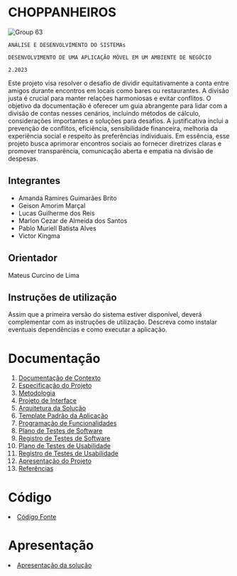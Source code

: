 # CHOPPANHEIROS

![Group 63](https://github.com/ICEI-PUC-Minas-PMV-ADS/pmv-ads-2023-2-e3-proj-mov-t2-choppanheiro/assets/114542015/803d26cc-48a4-4619-a4c8-51f980ea8359)








`ANÁLISE E DESENVOLVIMENTO DO SISTEMAs`

`DESENVOLVIMENTO DE UMA APLICAÇÃO MÓVEL EM UM AMBIENTE DE NEGÓCIO`

`2.2023`

Este projeto visa resolver o desafio de dividir equitativamente a conta entre amigos durante encontros em locais como bares ou restaurantes. A divisão justa é crucial para manter relações harmoniosas e evitar conflitos. O objetivo da documentação é oferecer um guia abrangente para lidar com a divisão de contas nesses cenários, incluindo métodos de cálculo, considerações importantes e soluções para desafios. A justificativa inclui a prevenção de conflitos, eficiência, sensibilidade financeira, melhoria da experiência social e respeito às preferências individuais. Em essência, esse projeto busca aprimorar encontros sociais ao fornecer diretrizes claras e promover transparência, comunicação aberta e empatia na divisão de despesas.


## Integrantes

* Amanda Ramires Guimarães Brito
* Geison Amorim Marçal
* Lucas Guilherme dos Reis
* Marlon Cezar de Almeida dos Santos
* Pablo Muriell Batista Alves
* Victor Kingma

## Orientador

Mateus Curcino de Lima

## Instruções de utilização

Assim que a primeira versão do sistema estiver disponível, deverá complementar com as instruções de utilização. Descreva como instalar eventuais dependências e como executar a aplicação.

# Documentação

<ol>
<li><a href="docs/01-Documentação de Contexto.md"> Documentação de Contexto</a></li>
<li><a href="docs/02-Especificação do Projeto.md"> Especificação do Projeto</a></li>
<li><a href="docs/03-Metodologia.md"> Metodologia</a></li>
<li><a href="docs/04-Projeto de Interface.md"> Projeto de Interface</a></li>
<li><a href="docs/05-Arquitetura da Solução.md"> Arquitetura da Solução</a></li>
<li><a href="docs/06-Template Padrão da Aplicação.md"> Template Padrão da Aplicação</a></li>
<li><a href="docs/07-Programação de Funcionalidades.md"> Programação de Funcionalidades</a></li>
<li><a href="docs/08-Plano de Testes de Software.md"> Plano de Testes de Software</a></li>
<li><a href="docs/09-Registro de Testes de Software.md"> Registro de Testes de Software</a></li>
<li><a href="docs/10-Plano de Testes de Usabilidade.md"> Plano de Testes de Usabilidade</a></li>
<li><a href="docs/11-Registro de Testes de Usabilidade.md"> Registro de Testes de Usabilidade</a></li>
<li><a href="docs/12-Apresentação do Projeto.md"> Apresentação do Projeto</a></li>
<li><a href="docs/13-Referências.md"> Referências</a></li>
</ol>

# Código

<li><a href="src/README.md"> Código Fonte</a></li>

# Apresentação

<li><a href="presentation/README.md"> Apresentação da solução</a></li>
